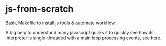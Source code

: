 # js-from-scratch
Bash, Makefile to install js tools &amp; automate workflow.

A big help to understand many javascript quirks it to quickly see how its
interpreter is single-threaded with a main loop processing events, see
[here](https://developer.mozilla.org/en/docs/Web/JavaScript/EventLoop).
